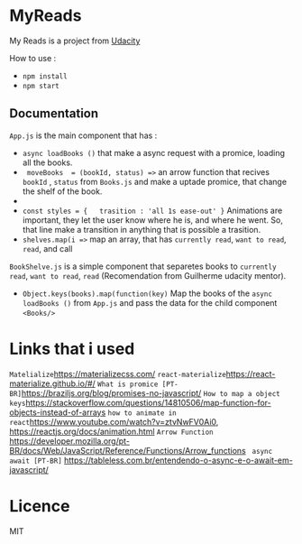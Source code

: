 # MyReads 

My Reads is a project from <a href="https://udacity.com">Udacity</a>


How to use : 

* `npm install`
* `npm start`





## Documentation 

`App.js` is the main component that has :

* ` async loadBooks () ` that make a async request with a promice, loading all the books.
* ` moveBooks  = (bookId, status) =>` an arrow function that recives `bookId` , `status` from `Books.js` and make a uptade promice, that change the shelf of the book.
* 
* ` const styles = {   trasition : 'all 1s ease-out' } ` Animations are important, they let the user know where he is, and where he went. So, that line make a transition in anything that is possible a trasition.
* `shelves.map(i =>` map an array, that has `currently read`, `want to read`, `read`, and call <BookShelve/>



`BookShelve.js` is a simple component that separetes books to `currently read`, `want to read`, `read` (Recomendation from Guilherme udacity mentor). 
* ` Object.keys(books).map(function(key) ` Map the books of the ` async loadBooks () ` from `App.js` and pass the data for the child component `<Books/>`




# Links that i used

` Matelialize `https://materializecss.com/
` react-materialize `https://react-materialize.github.io/#/
` What is promice [PT-BR] `https://braziljs.org/blog/promises-no-javascript/
` How to map a object keys `https://stackoverflow.com/questions/14810506/map-function-for-objects-instead-of-arrays
` how to animate in react `https://www.youtube.com/watch?v=ztvNwFV0Ai0, https://reactjs.org/docs/animation.html
` Arrow Function ` https://developer.mozilla.org/pt-BR/docs/Web/JavaScript/Reference/Functions/Arrow_functions
` async await [PT-BR]` https://tableless.com.br/entendendo-o-async-e-o-await-em-javascript/


# Licence 

MIT